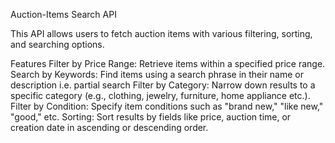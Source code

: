 Auction-Items Search API

This API allows users to fetch auction items with various filtering, sorting, and searching options.

Features
Filter by Price Range: Retrieve items within a specified price range.
Search by Keywords: Find items using a search phrase in their name or description i.e. partial search
Filter by Category: Narrow down results to a specific category (e.g., clothing, jewelry, furniture, home appliance etc.).
Filter by Condition: Specify item conditions such as "brand new," "like new," "good," etc.
Sorting: Sort results by fields like price, auction time, or creation date in ascending or descending order.